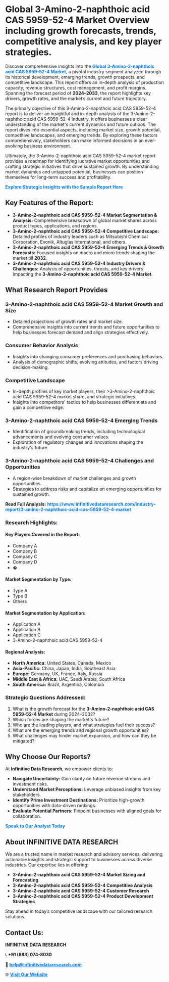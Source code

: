 <h1>Global 3-Amino-2-naphthoic acid CAS 5959-52-4 Market Overview including growth forecasts, trends, competitive analysis, and key player strategies.</h1>
<p>
Discover comprehensive insights into the 
<a href="https://www.infinitivedataresearch.com/industry-report/3-amino-2-naphthoic-acid-cas-5959-52-4-market" rel="dofollow" style="color: #007BFF; text-decoration: none;"><strong>Global 3-Amino-2-naphthoic acid CAS 5959-52-4 Market</strong></a>, a pivotal industry segment analyzed through its historical development, emerging trends, growth prospects, and competitive landscape. This report offers an in-depth analysis of production capacity, revenue structures, cost management, and profit margins. Spanning the forecast period of <strong>2024–2033</strong>, the report highlights key drivers, growth rates, and the market’s current and future trajectory.
</p>
<p>
The primary objective of this 3-Amino-2-naphthoic acid CAS 5959-52-4 report is to deliver an insightful and in-depth analysis of the 3-Amino-2-naphthoic acid CAS 5959-52-4 industry. It offers businesses a clear understanding of the market's current dynamics and future outlook. The report dives into essential aspects, including market size, growth potential, competitive landscapes, and emerging trends. By exploring these factors comprehensively, stakeholders can make informed decisions in an ever-evolving business environment.
</p>
<p>
Ultimately, the 3-Amino-2-naphthoic acid CAS 5959-52-4 market report provides a roadmap for identifying lucrative market opportunities and crafting strategic initiatives that drive sustained growth. By understanding market dynamics and untapped potential, businesses can position themselves for long-term success and profitability.
</p>
<p>
<a href="https://www.infinitivedataresearch.com/request-sample/reportId=107448" style="color: #007BFF; text-decoration: none;"><strong>Explore Strategic Insights with the Sample Report Here</strong></a>
</p>

<h2>Key Features of the Report:</h2>
<ul>
<li><strong>3-Amino-2-naphthoic acid CAS 5959-52-4 Market Segmentation & Analysis:</strong> Comprehensive breakdown of global market shares across product types, applications, and regions.</li>
<li><strong>3-Amino-2-naphthoic acid CAS 5959-52-4 Competitive Landscape:</strong> Detailed profiles of industry leaders such as Mitsubishi Chemical Corporation, Evonik, Altuglas International, and others.</li>
<li><strong>3-Amino-2-naphthoic acid CAS 5959-52-4 Emerging Trends & Growth Forecasts:</strong> Focused insights on macro and micro trends shaping the market till <strong>2032</strong>.</li>
<li><strong>3-Amino-2-naphthoic acid CAS 5959-52-4 Industry Drivers & Challenges:</strong> Analysis of opportunities, threats, and key drivers impacting the <strong>3-Amino-2-naphthoic acid CAS 5959-52-4 Market</strong>.</li>
</ul>

<h2>What Research Report Provides</h2>
<h3>3-Amino-2-naphthoic acid CAS 5959-52-4 Market Growth and Size</h3>
<ul>
<li>Detailed projections of growth rates and market size.</li>
<li>Comprehensive insights into current trends and future opportunities to help businesses forecast demand and align strategies effectively.</li>
</ul>

<h3>Consumer Behavior Analysis</h3>
<ul>
<li>Insights into changing consumer preferences and purchasing behaviors.</li>
<li>Analysis of demographic shifts, evolving attitudes, and factors driving decision-making.</li>
</ul>

<h3>Competitive Landscape</h3>
<ul>
<li>In-depth profiles of key market players, their >3-Amino-2-naphthoic acid CAS 5959-52-4 market share, and strategic initiatives.</li>
<li>Insights into competitors' tactics to help businesses differentiate and gain a competitive edge.</li>
</ul>

<h3>3-Amino-2-naphthoic acid CAS 5959-52-4 Emerging Trends</h3>
<ul>
<li>Identification of groundbreaking trends, including technological advancements and evolving consumer values.</li>
<li>Exploration of regulatory changes and innovations shaping the industry's future.</li>
</ul>

<h3>3-Amino-2-naphthoic acid CAS 5959-52-4 Challenges and Opportunities</h3>
<ul>
<li>A region-wise breakdown of market challenges and growth opportunities.</li>
<li>Strategies to address risks and capitalize on emerging opportunities for sustained growth.</li>
</ul>
<p><strong>Read Full Analysis:</strong> <a href="https://www.infinitivedataresearch.com/industry-report/3-amino-2-naphthoic-acid-cas-5959-52-4-market" rel="dofollow" style="color: #007BFF; text-decoration: none;"><strong>https://www.infinitivedataresearch.com/industry-report/3-amino-2-naphthoic-acid-cas-5959-52-4-market</strong></a></p>
<h3>Research Highlights:</h3>
<h4>Key Players Covered in the Report:</h4>
<ul><li>Company A</li><li>Company B</li><li>Company C</li><li>Company D</li><li>�</li></ul>
<h4>Market Segmentation by Type:</h4>
<ul><li>Type A</li><li>Type B</li><li>Others</li></ul>
<h4>Market Segmentation by Application:</h4>
<ul><li>Application A</li><li>Application B</li><li>Application C</li><li>3-Amino-2-naphthoic acid CAS 5959-52-4</li></ul>

<h4>Regional Analysis:</h4>
<ul>
<li><strong>North America:</strong> United States, Canada, Mexico</li>
<li><strong>Asia-Pacific:</strong> China, Japan, India, Southeast Asia</li>
<li><strong>Europe:</strong> Germany, UK, France, Italy, Russia</li>
<li><strong>Middle East & Africa:</strong> UAE, Saudi Arabia, South Africa</li>
<li><strong>South America:</strong> Brazil, Argentina, Colombia</li>
</ul>

<h3>Strategic Questions Addressed:</h3>
<ol>
<li>What is the growth forecast for the <strong>3-Amino-2-naphthoic acid CAS 5959-52-4 Market</strong> during 2024–2032?</li>
<li>Which forces are shaping the market's future?</li>
<li>Who are the leading players, and what strategies fuel their success?</li>
<li>What are the emerging trends and regional growth opportunities?</li>
<li>What challenges may hinder market expansion, and how can they be mitigated?</li>
</ol>

<h2>Why Choose Our Reports?</h2>
<p>At <strong>Infinitive Data Research</strong>, we empower clients to:</p>
<ul>
<li><strong>Navigate Uncertainty:</strong> Gain clarity on future revenue streams and investment risks.</li>
<li><strong>Understand Market Perceptions:</strong> Leverage unbiased insights from key stakeholders.</li>
<li><strong>Identify Prime Investment Destinations:</strong> Prioritize high-growth opportunities with data-driven rankings.</li>
<li><strong>Evaluate Potential Partners:</strong> Pinpoint businesses with aligned goals for collaboration.</li>
</ul>
<p><a href="https://www.infinitivedataresearch.com/industry-report/3-amino-2-naphthoic-acid-cas-5959-52-4-market" rel="dofollow" style="color: #007BFF; text-decoration: none;"><strong>Speak to Our Analyst Today</strong></a></p>

<h2>About INFINITIVE DATA RESEARCH</h2>
<p>We are a trusted name in market research and advisory services, delivering actionable insights and strategic support to businesses across diverse industries. Our expertise lies in offering:</p>
<ul>
<li><strong>3-Amino-2-naphthoic acid CAS 5959-52-4 Market Sizing and Forecasting</strong></li>
<li><strong>3-Amino-2-naphthoic acid CAS 5959-52-4 Competitive Analysis</strong></li>
<li><strong>3-Amino-2-naphthoic acid CAS 5959-52-4 Customer Research</strong></li>
<li><strong>3-Amino-2-naphthoic acid CAS 5959-52-4 Product Development Strategies</strong></li>
</ul>
<p>Stay ahead in today’s competitive landscape with our tailored research solutions.</p>

<h2>Contact Us:</h2>
<p><strong>INFINITIVE DATA RESEARCH</strong></p>
<p>📞 <strong>+91 (883) 074-8030</strong></p>
<p>📧 <strong><a href="mailto:help@infinitivedataresearch.com" style="color: #007BFF;">help@infinitivedataresearch.com</a></strong></p>
<p>🌐 <strong><a href="https://www.infinitivedataresearch.com" rel="dofollow" style="color: #007BFF;">Visit Our Website</a></strong></p>